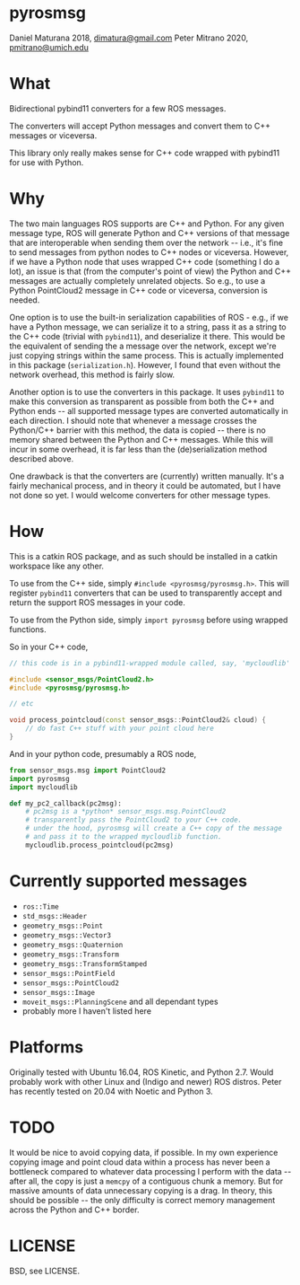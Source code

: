 # pyrosmsg

Daniel Maturana 2018, dimatura@gmail.com
Peter Mitrano 2020, pmitrano@umich.edu

# What

Bidirectional pybind11 converters for a few ROS messages.

The converters will accept Python messages and convert them to C++ messages or viceversa.

This library only really makes sense for C++ code wrapped with pybind11 for use with Python.

# Why

The two main languages ROS supports are C++ and Python. For any given message type, ROS
will generate Python and C++ versions of that message that are interoperable when sending them
over the network -- i.e., it's fine to send messages from python nodes to C++ nodes or viceversa.
However, if we have a Python node that uses wrapped C++ code (something I do a lot), an issue is that
(from the computer's point of view) the Python and C++ messages are actually completely unrelated objects.
So e.g., to use a Python PointCloud2 message in C++ code or viceversa, conversion is needed. 

One option is to use the built-in serialization capabilities of ROS - e.g., if we have a Python message,
we can serialize it to a string, pass it as a string to the C++ code (trivial with `pybind11`), and deserialize 
it there. This would be the equivalent of sending the a message over the network, except we're just copying
strings within the same process. This is actually implemented in this package (`serialization.h`). However,
I found that even without the network overhead, this method is fairly slow.

Another option is to use the converters in this package.
It uses `pybind11` to make this conversion as transparent as possible from both the C++ and Python
ends -- all supported message types are converted automatically in each direction.
I should note that whenever a message crosses the Python/C++ barrier with this method, the data is copied --
there is no memory shared between the Python and C++ messages. While this will incur in some overhead,
it is far less than the (de)serialization method described above.

One drawback is that the converters are (currently) written manually. It's a fairly mechanical process,
and in theory it could be automated, but I have not done so yet. I would welcome converters for other message types.

# How

This is a catkin ROS package, and as such should be installed in a catkin workspace like any other.

To use from the C++ side, simply `#include <pyrosmsg/pyrosmsg.h>`. This will register `pybind11` converters that
can be used to transparently accept and return the support ROS messages in your code.

To use from the Python side, simply `import pyrosmsg` before using wrapped functions.

So in your C++ code,

```cpp
// this code is in a pybind11-wrapped module called, say, 'mycloudlib'

#include <sensor_msgs/PointCloud2.h>
#include <pyrosmsg/pyrosmsg.h>

// etc

void process_pointcloud(const sensor_msgs::PointCloud2& cloud) {
    // do fast C++ stuff with your point cloud here
}

```

And in your python code, presumably a ROS node,

```python
from sensor_msgs.msg import PointCloud2
import pyrosmsg
import mycloudlib

def my_pc2_callback(pc2msg):
    # pc2msg is a *python* sensor_msgs.msg.PointCloud2
    # transparently pass the PointCloud2 to your C++ code.
    # under the hood, pyrosmsg will create a C++ copy of the message
    # and pass it to the wrapped mycloudlib function.
    mycloudlib.process_pointcloud(pc2msg)
```


# Currently supported messages

- `ros::Time`
- `std_msgs::Header`
- `geometry_msgs::Point`
- `geometry_msgs::Vector3`
- `geometry_msgs::Quaternion`
- `geometry_msgs::Transform`
- `geometry_msgs::TransformStamped`
- `sensor_msgs::PointField`
- `sensor_msgs::PointCloud2`
- `sensor_msgs::Image`
- `moveit_msgs::PlanningScene` and all dependant types
- probably more I haven't listed here


# Platforms

Originally tested with Ubuntu 16.04, ROS Kinetic, and Python 2.7. Would probably work with other Linux and (Indigo and newer) ROS distros.
Peter has recently tested on 20.04 with Noetic and Python 3.

# TODO

It would be nice to avoid copying data, if possible. In my own experience copying image and point cloud data within a process has 
never been a bottleneck compared to whatever data processing I perform with the data -- after all, the copy is just
a `memcpy` of a contiguous chunk a memory. But for massive amounts of data unnecessary copying is a drag.
In theory, this should be possible -- the only difficulty is correct memory management across the Python and C++
border.


# LICENSE

BSD, see LICENSE.
